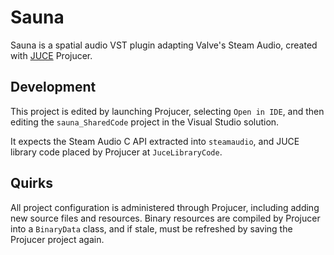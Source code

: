 # Sauna

Sauna is a spatial audio VST plugin adapting Valve's Steam Audio, created with [JUCE](https://github.com/juce-framework/JUCE) Projucer.

## Development

This project is edited by launching Projucer, selecting `Open in IDE`, and then editing the `sauna_SharedCode` project in the Visual Studio solution.

It expects the Steam Audio C API extracted into `steamaudio`, and JUCE library code placed by Projucer at `JuceLibraryCode`.


## Quirks

All project configuration is administered through Projucer, including adding new source files and resources.
Binary resources are compiled by Projucer into a `BinaryData` class, and if stale, must be refreshed by saving the Projucer project again.
